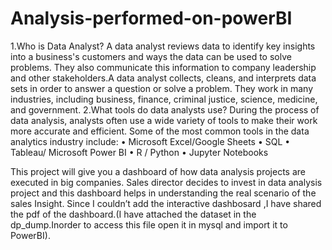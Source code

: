 # Analysis-performed-on-powerBI
1.Who is Data Analyst?
	A data analyst reviews data to identify key insights into a business's customers and ways the data can be used to solve problems. They also communicate this information to company leadership and other stakeholders.A data analyst collects, cleans, and interprets data sets in order to answer a question or solve a problem. They work in many industries, including business, finance, criminal justice, science, medicine, and government.
2.What tools do data analysts use?
During the process of data analysis, analysts often use a wide variety of tools to make their work more accurate and efficient. Some of the most common tools in the data analytics industry include:
•	Microsoft Excel/Google Sheets
•	SQL
•	Tableau/ Microsoft Power BI
•	R / Python
•	Jupyter Notebooks



This project will give you a dashboard of how data analysis projects are executed in big companies. Sales director decides to invest in data analysis project  and this dashboard helps in understanding the real scenario of the sales Insight.
Since I couldn’t add the interactive dashbosard ,I have shared the pdf of the dashboard.(I have attached the dataset in the dp_dump.Inorder to access this file open it in mysql and import it to PowerBI).

